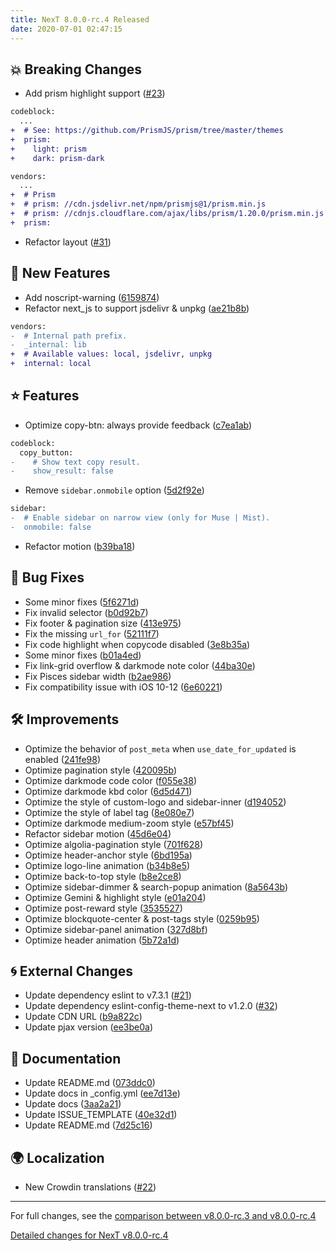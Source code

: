 ```yaml
---
title: NexT 8.0.0-rc.4 Released
date: 2020-07-01 02:47:15
---
```


## 💥 Breaking Changes

- Add prism highlight support ([#23](https://github.com/next-theme/hexo-theme-next/pull/23))
```diff
codeblock:
  ...
+  # See: https://github.com/PrismJS/prism/tree/master/themes
+  prism:
+    light: prism
+    dark: prism-dark

vendors:
  ...
+  # Prism
+  # prism: //cdn.jsdelivr.net/npm/prismjs@1/prism.min.js
+  # prism: //cdnjs.cloudflare.com/ajax/libs/prism/1.20.0/prism.min.js
+  prism:
```
- Refactor layout ([#31](https://github.com/next-theme/hexo-theme-next/pull/31))

## 🌟 New Features

- Add noscript-warning ([6159874](https://github.com/next-theme/hexo-theme-next/commit/6159874b40d1b11fe730847b4099e373f8ec3ba9))
- Refactor next_js to support jsdelivr & unpkg ([ae21b8b](https://github.com/next-theme/hexo-theme-next/commit/ae21b8b8e00603dd2690d9cb31f92ddf2bf7647d))
```diff
vendors:
-  # Internal path prefix.
-  _internal: lib
+  # Available values: local, jsdelivr, unpkg
+  internal: local
```

## ⭐ Features

-  Optimize copy-btn: always provide feedback ([c7ea1ab](https://github.com/next-theme/hexo-theme-next/commit/c7ea1abe64de55e2b5039650ece20c0b2b2f733b))
```diff
codeblock:
  copy_button:
-    # Show text copy result.
-    show_result: false
```
- Remove `sidebar.onmobile` option ([5d2f92e](https://github.com/next-theme/hexo-theme-next/commit/5d2f92e6b5a9eb77a338eac082d1896945490bd3))
```diff
sidebar:
-  # Enable sidebar on narrow view (only for Muse | Mist).
-  onmobile: false
```
- Refactor motion ([b39ba18](https://github.com/next-theme/hexo-theme-next/commit/b39ba186d90f1e198de2276ada515cda161918aa))

## 🐞 Bug Fixes

- Some minor fixes ([5f6271d](https://github.com/next-theme/hexo-theme-next/commit/5f6271d4b87e0dd760d56eaf7c36ab4b7702b22d))
- Fix invalid selector ([b0d92b7](https://github.com/next-theme/hexo-theme-next/commit/b0d92b7b6cf632753c4fcca2512e01cf006428df))
- Fix footer & pagination size ([413e975](https://github.com/next-theme/hexo-theme-next/commit/413e9759d15d1ac3bbbf8c88858e0df13866d747))
- Fix the missing `url_for` ([52111f7](https://github.com/next-theme/hexo-theme-next/commit/52111f750a1368cdf879423891d79c42dd1fcda6))
- Fix code highlight when copycode disabled ([3e8b35a](https://github.com/next-theme/hexo-theme-next/commit/3e8b35abf1713ea49b92d296b935e46fcf54ec15))
- Some minor fixes ([b01a4ed](https://github.com/next-theme/hexo-theme-next/commit/b01a4ed7d7ff1489e5d030cc87069d18e1160acd))
- Fix link-grid overflow & darkmode note color ([44ba30e](https://github.com/next-theme/hexo-theme-next/commit/44ba30e367a0be6ff8e793d06fbabcb113e721d1))
- Fix Pisces sidebar width ([b2ae986](https://github.com/next-theme/hexo-theme-next/commit/b2ae986c0ba59f8197782ef62ca13d1d10bccb8d))
- Fix compatibility issue with iOS 10-12 ([6e60221](https://github.com/next-theme/hexo-theme-next/commit/6e602213e7b1fb239cc5f177453025e0740ca5af))

## 🛠 Improvements

- Optimize the behavior of `post_meta` when `use_date_for_updated` is enabled ([241fe98](https://github.com/next-theme/hexo-theme-next/commit/241fe980707667b6cf2bed9bd3a7ad3f771d59af))
- Optimize pagination style ([420095b](https://github.com/next-theme/hexo-theme-next/commit/420095bb6f15bb8cf2bdd6124bf960cd81652589))
- Optimize darkmode code color ([f055e38](https://github.com/next-theme/hexo-theme-next/commit/f055e389d30b5ad28402442178589f6004763d3c))
- Optimize darkmode kbd color ([6d5d471](https://github.com/next-theme/hexo-theme-next/commit/6d5d471424d63c9e78c5d3f0b03a809765c87805))
- Optimize the style of custom-logo and sidebar-inner ([d194052](https://github.com/next-theme/hexo-theme-next/commit/d194052d7e40360f972b81172b379310723cfd09))
- Optimize the style of label tag ([8e080e7](https://github.com/next-theme/hexo-theme-next/commit/8e080e7e275487b06b66d1912f4af7c435a1026e))
- Optimize darkmode medium-zoom style ([e57bf45](https://github.com/next-theme/hexo-theme-next/commit/e57bf4558c7667ca0c1e7f68485d34025d386f59))
- Refactor sidebar motion ([45d6e04](https://github.com/next-theme/hexo-theme-next/commit/45d6e0413dcf396ccea3482ed0291ab3239895d4))
- Optimize algolia-pagination style ([701f628](https://github.com/next-theme/hexo-theme-next/commit/701f628b9a497caaa6c56d913ad4a68b5affccca))
- Optimize header-anchor style ([6bd195a](https://github.com/next-theme/hexo-theme-next/commit/6bd195a9b13454bf7fcac5afddac6cc6e4f76ca6))
- Optimize logo-line animation ([b34b8e5](https://github.com/next-theme/hexo-theme-next/commit/b34b8e5b987bc4673fce0d9a21fd7ca4f93567ec))
- Optimize back-to-top style ([b8e2ce8](https://github.com/next-theme/hexo-theme-next/commit/b8e2ce84cbed09e300ddc08dfd36429aebea81c5))
- Optimize sidebar-dimmer & search-popup animation ([8a5643b](https://github.com/next-theme/hexo-theme-next/commit/8a5643b2203fbff580bc40a0f6c57c9ecf7345d5))
- Optimize Gemini & highlight style ([e01a204](https://github.com/next-theme/hexo-theme-next/commit/e01a2043b7101793cfa8972205b37e30ac7084fe))
- Optimize post-reward style ([3535527](https://github.com/next-theme/hexo-theme-next/commit/35355277f8c786a1d95a6275018a9d3bd0af710a))
- Optimize blockquote-center & post-tags style ([0259b95](https://github.com/next-theme/hexo-theme-next/commit/0259b95123b88fd27bf646202afea5154e514fcd))
- Optimize sidebar-panel animation ([327d8bf](https://github.com/next-theme/hexo-theme-next/commit/327d8bf2be787938a63a1ff8cf8af8fdaa5c7482))
- Optimize header animation ([5b72a1d](https://github.com/next-theme/hexo-theme-next/commit/5b72a1de42bbb7b02ad03b37906dcb1add4116f1))

## 🌀 External Changes

- Update dependency eslint to v7.3.1 ([#21](https://github.com/next-theme/hexo-theme-next/pull/21))
- Update dependency eslint-config-theme-next to v1.2.0 ([#32](https://github.com/next-theme/hexo-theme-next/pull/32))
- Update CDN URL ([b9a822c](https://github.com/next-theme/hexo-theme-next/commit/b9a822c4b7f8879810c6b534dc8a705e36dc41d5))
- Update pjax version ([ee3be0a](https://github.com/next-theme/hexo-theme-next/commit/ee3be0a81a768c75a06fdc9b93b4fc9ae7d8cdf9))

## 📖 Documentation

- Update README.md ([073ddc0](https://github.com/next-theme/hexo-theme-next/commit/073ddc094e03c754dd3b6974ada450faaf1a9f7b))
- Update docs in _config.yml ([ee7d13e](https://github.com/next-theme/hexo-theme-next/commit/ee7d13e307505f6de34f9f3f3c8d9da94883f376))
- Update docs ([3aa2a21](https://github.com/next-theme/hexo-theme-next/commit/3aa2a210682f275eaa8d33a394b0fa9cf14a25e4))
- Update ISSUE_TEMPLATE ([40e32d1](https://github.com/next-theme/hexo-theme-next/commit/40e32d18210d3f308755949974bbe7f109d6c92f))
- Update README.md ([7d25c16](https://github.com/next-theme/hexo-theme-next/commit/7d25c16d21d5ed0784cc56b8481fbb0b036b2259))

## 🌍 Localization

- New Crowdin translations ([#22](https://github.com/next-theme/hexo-theme-next/pull/22))

***

For full changes, see the [comparison between v8.0.0-rc.3 and v8.0.0-rc.4](https://github.com/next-theme/hexo-theme-next/compare/v8.0.0-rc.3...v8.0.0-rc.4)

[Detailed changes for NexT v8.0.0-rc.4](https://github.com/next-theme/hexo-theme-next/releases/tag/v8.0.0-rc.4)
